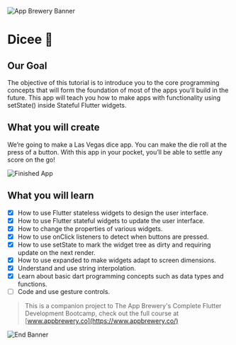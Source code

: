 ![App Brewery Banner](https://github.com/londonappbrewery/Images/blob/master/AppBreweryBanner.png)


# Dicee 🎲

## Our Goal

The objective of this tutorial is to introduce you to the core programming concepts that will form the foundation of most of the apps you’ll build in the future. This app will teach you how to make apps with functionality using setState() inside Stateful Flutter widgets.


## What you will create

We’re going to make a Las Vegas dice app. You can make the die roll at the press of a button. With this app in your pocket, you’ll be able to settle any score on the go!

![Finished App](https://github.com/londonappbrewery/Images/blob/master/dicee-demo.gif)

## What you will learn

- [x] How to use Flutter stateless widgets to design the user interface.
- [x] How to use Flutter stateful widgets to update the user interface.
- [x] How to change the properties of various widgets.
- [x] How to use onClick listeners to detect when buttons are pressed.
- [x] How to use setState to mark the widget tree as dirty and requiring update on the next render.
- [x] How to use expanded to make widgets adapt to screen dimensions.
- [x] Understand and use string interpolation.
- [x] Learn about basic dart programming concepts such as data types and functions.
- [ ] Code and use gesture controls.

>This is a companion project to The App Brewery's Complete Flutter Development Bootcamp, check out the full course at [www.appbrewery.co](https://www.appbrewery.co/)

![End Banner](https://github.com/londonappbrewery/Images/blob/master/readme-end-banner.png)
